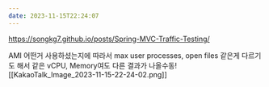 ```yaml
---
date: 2023-11-15T22:24:07
---
```

https://songkg7.github.io/posts/Spring-MVC-Traffic-Testing/

AMI 어떤거 사용하셨는지에 따라서 max user processes, open files 같은게 다르기도 해서 같은 vCPU, Memory여도 다른 결과가 나올수동![[KakaoTalk_Image_2023-11-15-22-24-02.png]]